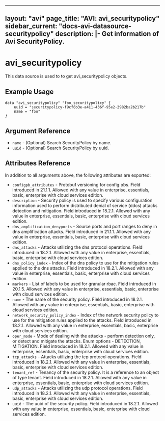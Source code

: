<!--
    Copyright 2021 VMware, Inc.
    SPDX-License-Identifier: Mozilla Public License 2.0
-->
---
layout: "avi"
page_title: "AVI: avi_securitypolicy"
sidebar_current: "docs-avi-datasource-securitypolicy"
description: |-
  Get information of Avi SecurityPolicy.
---

# avi_securitypolicy

This data source is used to to get avi_securitypolicy objects.

## Example Usage

```hcl
data "avi_securitypolicy" "foo_securitypolicy" {
    uuid = "securitypolicy-f9cf6b3e-a411-436f-95e2-2982ba2b217b"
    name = "foo"
}
```

## Argument Reference

* `name` - (Optional) Search SecurityPolicy by name.
* `uuid` - (Optional) Search SecurityPolicy by uuid.

## Attributes Reference

In addition to all arguments above, the following attributes are exported:

* `configpb_attributes` - Protobuf versioning for config pbs. Field introduced in 21.1.1. Allowed with any value in enterprise, essentials, basic, enterprise with cloud services edition.
* `description` - Security policy is used to specify various configuration information used to perform distributed denial of service (ddos) attacks detection and mitigation. Field introduced in 18.2.1. Allowed with any value in enterprise, essentials, basic, enterprise with cloud services edition.
* `dns_amplification_denyports` - Source ports and port ranges to deny in dns amplification attacks. Field introduced in 21.1.1. Allowed with any value in enterprise, essentials, basic, enterprise with cloud services edition.
* `dns_attacks` - Attacks utilizing the dns protocol operations. Field introduced in 18.2.1. Allowed with any value in enterprise, essentials, basic, enterprise with cloud services edition.
* `dns_policy_index` - Index of the dns policy to use for the mitigation rules applied to the dns attacks. Field introduced in 18.2.1. Allowed with any value in enterprise, essentials, basic, enterprise with cloud services edition.
* `markers` - List of labels to be used for granular rbac. Field introduced in 20.1.5. Allowed with any value in enterprise, essentials, basic, enterprise with cloud services edition.
* `name` - The name of the security policy. Field introduced in 18.2.1. Allowed with any value in enterprise, essentials, basic, enterprise with cloud services edition.
* `network_security_policy_index` - Index of the network security policy to use for the mitigation rules applied to the attacks. Field introduced in 18.2.1. Allowed with any value in enterprise, essentials, basic, enterprise with cloud services edition.
* `oper_mode` - Mode of dealing with the attacks - perform detection only, or detect and mitigate the attacks. Enum options - DETECTION, MITIGATION. Field introduced in 18.2.1. Allowed with any value in enterprise, essentials, basic, enterprise with cloud services edition.
* `tcp_attacks` - Attacks utilizing the tcp protocol operations. Field introduced in 18.2.1. Allowed with any value in enterprise, essentials, basic, enterprise with cloud services edition.
* `tenant_ref` - Tenancy of the security policy. It is a reference to an object of type tenant. Field introduced in 18.2.1. Allowed with any value in enterprise, essentials, basic, enterprise with cloud services edition.
* `udp_attacks` - Attacks utilizing the udp protocol operations. Field introduced in 18.2.1. Allowed with any value in enterprise, essentials, basic, enterprise with cloud services edition.
* `uuid` - The uuid of the security policy. Field introduced in 18.2.1. Allowed with any value in enterprise, essentials, basic, enterprise with cloud services edition.

